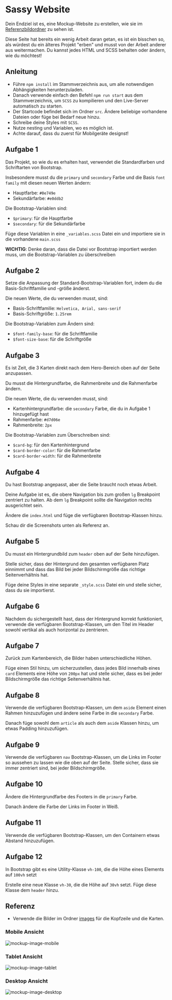 # Sassy Website

Dein Endziel ist es, eine Mockup-Website zu erstellen, wie sie im [Referenzbildordner](./images_reference) zu sehen ist.

Diese Seite hat bereits ein wenig Arbeit daran getan, es ist ein bisschen so, als würdest du ein älteres Projekt "erben" und musst von der Arbeit anderer aus weitermachen. Du kannst jedes HTML und SCSS behalten oder ändern, wie du möchtest!

## Anleitung

* Führe `npm install` im Stammverzeichnis aus, um alle notwendigen Abhängigkeiten herunterzuladen.
* Danach verwende einfach den Befehl `npm run start` aus dem Stammverzeichnis, um `SCSS` zu kompilieren und den Live-Server automatisch zu starten.
* Der Startcode befindet sich im Ordner `src`. Ändere beliebige vorhandene Dateien oder füge bei Bedarf neue hinzu.
* Schreibe deine Styles mit `SCSS`.
* Nutze nesting und Variablen, wo es möglich ist.
* Achte darauf, dass du zuerst für Mobilgeräte designst!

## Aufgabe 1

Das Projekt, so wie du es erhalten hast, verwendet die Standardfarben und Schriftarten von Bootstrap.

Insbesondere musst du die `primary` und `secondary` Farbe und die Basis `font family` mit diesen neuen Werten ändern:

- Hauptfarbe: `#0e749e`
- Sekundärfarbe: `#e0ddb2`

Die Bootstrap-Variablen sind:

- `$primary`: für die Hauptfarbe
- `$secondary`: für die Sekundärfarbe

Füge diese Variablen in eine `_variables.scss` Datei ein und importiere sie in die vorhandene `main.scss`

**WICHTIG**: Denke daran, dass die Datei vor Bootstrap importiert werden muss, um die Bootstrap-Variablen zu überschreiben

## Aufgabe 2

Setze die Anpassung der Standard-Bootstrap-Variablen fort, indem du die Basis-Schriftfamilie und -größe änderst.

Die neuen Werte, die du verwenden musst, sind:

- Basis-Schriftfamilie: `Helvetica, Arial, sans-serif`
- Basis-Schriftgröße: `1.25rem`

Die Bootstrap-Variablen zum Ändern sind:

- `$font-family-base`: für die Schriftfamilie
- `$font-size-base`: für die Schriftgröße

## Aufgabe 3

Es ist Zeit, die 3 Karten direkt nach dem Hero-Bereich oben auf der Seite anzupassen.

Du musst die Hintergrundfarbe, die Rahmenbreite und die Rahmenfarbe ändern.

Die neuen Werte, die du verwenden musst, sind:

- Kartenhintergrundfarbe: die `secondary` Farbe, die du in Aufgabe 1 hinzugefügt hast
- Rahmenfarbe: `#d7d06e`
- Rahmenbreite: `2px`

Die Bootstrap-Variablen zum Überschreiben sind:

- `$card-bg`: für den Kartenhintergrund
- `$card-border-color`: für die Rahmenfarbe
- `$card-border-width`: für die Rahmenbreite

## Aufgabe 4

Du hast Bootstrap angepasst, aber die Seite braucht noch etwas Arbeit.

Deine Aufgabe ist es, die obere Navigation bis zum großen `lg` Breakpoint zentriert zu halten. Ab dem `lg` Breakpoint sollte die Navigation rechts ausgerichtet sein.

Ändere die `index.html` und füge die verfügbaren Bootstrap-Klassen hinzu.

Schau dir die Screenshots unten als Referenz an.

## Aufgabe 5

Du musst ein Hintergrundbild zum `header` oben auf der Seite hinzufügen.

Stelle sicher, dass der Hintergrund den gesamten verfügbaren Platz einnimmt und dass das Bild bei jeder Bildschirmgröße das richtige Seitenverhältnis hat.

Füge deine Styles in eine separate `_style.scss` Datei ein und stelle sicher, dass du sie importierst.

## Aufgabe 6

Nachdem du sichergestellt hast, dass der Hintergrund korrekt funktioniert, verwende die verfügbaren Bootstrap-Klassen, um den Titel im Header sowohl vertikal als auch horizontal zu zentrieren.

## Aufgabe 7

Zurück zum Kartenbereich, die Bilder haben unterschiedliche Höhen.

Füge einen Stil hinzu, um sicherzustellen, dass jedes Bild innerhalb eines `card` Elements eine Höhe von `200px` hat und stelle sicher, dass es bei jeder Bildschirmgröße das richtige Seitenverhältnis hat.

## Aufgabe 8

Verwende die verfügbaren Bootstrap-Klassen, um dem `aside` Element einen Rahmen hinzuzufügen und ändere seine Farbe in die `secondary` Farbe.

Danach füge sowohl dem `article` als auch dem `aside` Klassen hinzu, um etwas Padding hinzuzufügen.

## Aufgabe 9

Verwende die verfügbaren `nav` Bootstrap-Klassen, um die Links im Footer so aussehen zu lassen wie die oben auf der Seite. Stelle sicher, dass sie immer zentriert sind, bei jeder Bildschirmgröße.

## Aufgabe 10

Ändere die Hintergrundfarbe des Footers in die `primary` Farbe.

Danach ändere die Farbe der Links im Footer in Weiß.

## Aufgabe 11

Verwende die verfügbaren Bootstrap-Klassen, um den Containern etwas Abstand hinzuzufügen.

## Aufgabe 12

In Bootstrap gibt es eine Utility-Klasse `vh-100`, die die Höhe eines Elements auf `100vh` setzt

Erstelle eine neue Klasse `vh-30`, die die Höhe auf `30vh` setzt. Füge diese Klasse dem `header` hinzu.


## Referenz

* Verwende die Bilder im Ordner [images](./src/images) für die Kopfzeile und die Karten.

### Mobile Ansicht

![mockup-image-mobile](./images_reference/mobile.png)

### Tablet Ansicht

![mockup-image-tablet](./images_reference/tablet.png)

### Desktop Ansicht

![mockup-image-desktop](./images_reference/desktop.png)